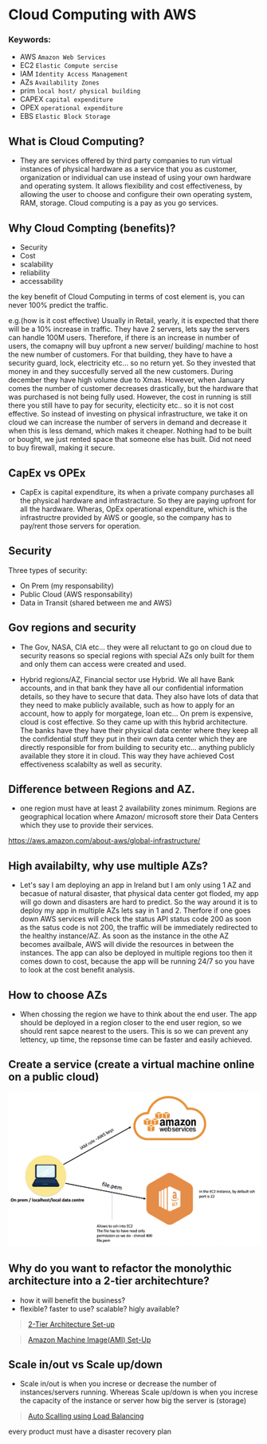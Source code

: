 # Cloud Computing with AWS 

### Keywords:
- AWS `Amazon Web Services`
- EC2 `Elastic Compute sercise`
- IAM `Identity Access Management`
- AZs `Availability Zones`
- prim `local host/ physical building`
- CAPEX `capital expenditure`
- OPEX `operational expenditure`
- EBS `Elastic Block Storage`

## What is Cloud Computing?
- They are services offered by third party companies to run virtual instances of physical hardware as a service that you as customer, organization or individual can use instead of using your own hardware and operating system. It allows flexibility and cost effectiveness, by allowing the user to choose and configure their own operating system, RAM, storage. Cloud computing is a pay as you go services.
## Why Cloud Compting (benefits)?

- Security 
- Cost
- scalability 
- reliability 
- accessability

the key benefit of Cloud Computing in terms of cost element is, you can never 100% predict the traffic.

e.g.(how is it cost effective)
Usually in Retail, yearly, it is expected that there will be a 10% increase in traffic. They have 2 servers, lets say the servers can handle 100M users. Therefore, if there is an increase in number of users, the comapny will buy upfront a new server/ building/ machine to host the new number of customers. For that building, they have to have a security guard, lock, electricity etc... so no return yet. So they invested that money in and they succesfully served all the new customers. During december they have high volume due to Xmas. However, when January comes the number of customer decreases drastically, but the hardware that was purchased is not being fully used. However, the cost in running is still there you still have to pay for security, electicity etc.. so it is not cost effective. So instead of investing on physical infrastructure, we take it on cloud we can increase the number of servers in demand and decrease it when this is less demand, which makes it cheaper. Nothing had to be built or bought, we just rented space that someone else has built.
Did not need to buy firewall, making it secure.

## CapEx vs OPEx
- CapEx is capital expenditure, its when a private company purchases all the physical hardware and infrastracture. So they are paying upfront for all the hardware. Wheras, OpEx operational expenditure, which is the infrastructre provided by AWS or google, so the company has to pay/rent those servers for operation.

## Security
Three types of security:
- On Prem (my responsability)
- Public Cloud (AWS responsability)
- Data in Transit (shared between me and AWS)

## Gov regions and security
- The Gov, NASA, CIA etc... they were all reluctant to go on cloud due to security reasons so special regions with special AZs only built for them and only them can access were created and used.

- Hybrid regions/AZ, Financial sector use Hybrid. We all have Bank accounts, and in that bank they have all our confidential information details, so they have to secure that data. They also have lots of data that they need to make publicly available, such as how to apply for an account, how to apply for morgatege, loan etc... On prem is expensive, cloud is cost effective. So they came up with this hybrid architecture. The banks have they have their physical data center where they keep all the confidential stuff they put in their own data center which they are directly responsible for from building to security etc... anything publicly available they store it in cloud. This way they have achieved Cost effectiveness scalabilty as well as security.

## Difference between Regions and AZ.
- one region must have at least 2 availability zones minimum. Regions are geographical location where Amazon/ microsoft store their Data Centers which they use to provide their services. 

https://aws.amazon.com/about-aws/global-infrastructure/

## High availabilty, why use multiple AZs?
- Let's say I am deploying an app in Ireland but I am only using 1 AZ and becasue of natural disaster, that physical data center got floded, my app will go down and disasters are hard to predict. So the way around it is to deploy my app in multiple AZs lets say in 1 and 2. Therfore if one goes down AWS services will check the status API status code 200 as soon as the satus code is not 200, the  traffic will be immediately redirected to the healthy instance/AZ. As soon as the instance in the othe AZ becomes availbale, AWS will divide the resources in between the instances. The app can also be deployed in multiple regions too then it comes down to cost, because the app will be running 24/7 so you have to look at the cost benefit analysis.

## How to choose AZs
- When chossing the region we have to think about the end user. The app should be deployed in a region closer to the end user region, so we should rent sapce nearest to the users. This is so we can prevent any lettency, up time, the repsonse time can be faster and easily achieved.

## Create a service (create a virtual machine online on a public cloud) 


![](images/AWS.png)

## Why do you want to refactor the monolythic architecture into a 2-tier architechture?
- how it will benefit the business?
- flexible? faster to use? scalable? higly available?

 >[2-Tier Architecture Set-up](documentation/EC2_set_up.md) 

>[Amazon Machine Image(AMI) Set-Up](documentation/AMI_set_up.md)

## Scale in/out vs Scale up/down
- Scale in/out is when you increse or decrease the number of instances/servers running. Whereas Scale up/down is when you increse the capacity of the instance or server how big the server is (storage)

>[Auto Scalling using Load Balancing](documentation/multi_AZs-autoscalling_group_with_LB_SETUP.md)



every product must have a disaster recovery plan
